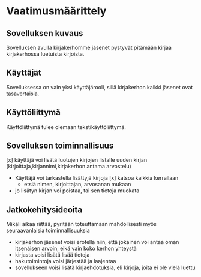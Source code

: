 # Vaatimusmäärittely

## Sovelluksen kuvaus

Sovelluksen avulla kirjakerhomme jäsenet pystyvät pitämään kirjaa kirjakerhossa luetuista kirjoista.

## Käyttäjät

Sovelluksessa on vain yksi käyttäjärooli, sillä kirjakerhon kaikki jäsenet ovat tasavertaisia.

## Käyttöliittymä

Käyttöliittymä tulee olemaan tekstikäyttöliittymä. 

## Sovelluksen toiminnallisuus

[x] käyttäjä voi lisätä luotujen kirjojen listalle uuden kirjan (kirjoittaja,kirjannimi,kirjakerhon antama arvostelu)
- Käyttäjä voi tarkastella lisättyjä kirjoja
  [x] katsoa kaikkia kerrallaan
  - etsiä nimen, kirjoittajan, arvosanan mukaan
- jo lisätyn kirjan voi poistaa, tai sen tietoja muokata

## Jatkokehitysideoita

Mikäli aikaa riittää, pyritään toteuttamaan mahdollisesti myös seuraavanlaisia toiminnallisuuksia

- kirjakerhon jäsenet voisi erotella niin, että jokainen voi antaa oman itsenäisen arvoin, eikä vain koko kerhon yhteystä
- kirjasta voisi lisätä lisää tietoja
- hakutoimintoja voisi järjestää ja laajentaa
- sovellukseen voisi lisätä kirjaehdotuksia, eli kirjoja, joita ei ole vielä luettu
